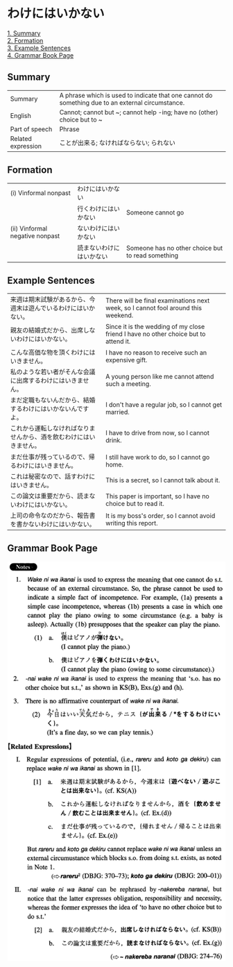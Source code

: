 # わけにはいかない

[1. Summary](#summary)<br>
[2. Formation](#formation)<br>
[3. Example Sentences](#example-sentences)<br>
[4. Grammar Book Page](#grammar-book-page)<br>


## Summary

<table><tr>   <td>Summary</td>   <td>A phrase which is used to indicate that one cannot do something due to an external circumstance.</td></tr><tr>   <td>English</td>   <td>Cannot; cannot but ~; cannot help -ing; have no (other) choice but to ~</td></tr><tr>   <td>Part of speech</td>   <td>Phrase</td></tr><tr>   <td>Related expression</td>   <td>ことが出来る; なければならない; られない</td></tr></table>

## Formation

<table class="table"> <tbody><tr class="tr head"><td class="td"><span class="numbers">(i)</span> <span class="bold">Vinformal nonpast</span></td><td class="td"><span class="concept">わけにはいかない</span></td><td class="td"></td></tr><tr class="tr"><td class="td"></td><td class="td"><span>行く</span><span class="concept">わけにはいかない</span></td><td class="td"><span>Someone cannot go</span></td></tr><tr class="tr head"><td class="td"><span class="numbers">(ii)</span> <span class="bold">Vinformal negative nonpast</span></td><td class="td"><span class="concept">ないわけにはいかない</span></td><td class="td"></td></tr><tr class="tr"><td class="td"></td><td class="td"><span>読ま</span><span class="concept">ないわけにはいかない</span></td><td class="td"><span>Someone has no other choice but to read something</span></td></tr></tbody></table>

## Example Sentences

<table><tr>   <td>来週は期末試験があるから、今週末は遊んでいるわけにはいかない。</td>   <td>There will be final examinations next week, so I cannot fool around this weekend.</td></tr><tr>   <td>親友の結婚式だから、出席しないわけにはいかない。</td>   <td>Since it is the wedding of my close friend I have no other choice but to attend it.</td></tr><tr>   <td>こんな高価な物を頂くわけにはいきません。</td>   <td>I have no reason to receive such an expensive gift.</td></tr><tr>   <td>私のような若い者がそんな会議に出席するわけにはいきません。</td>   <td>A young person like me cannot attend such a meeting.</td></tr><tr>   <td>まだ定職もないんだから、結婚するわけにはいかないんですよ。</td>   <td>I don't have a regular job, so I cannot get married.</td></tr><tr>   <td>これから運転しなければなりませんから、酒を飲むわけにはいきません。</td>   <td>I have to drive from now, so I cannot drink.</td></tr><tr>   <td>まだ仕事が残っているので、帰るわけにはいきません。</td>   <td>I still have work to do, so I cannot go home.</td></tr><tr>   <td>これは秘密なので、話すわけにはいきません。</td>   <td>This is a secret, so I cannot talk about it.</td></tr><tr>   <td>この論文は重要だから、読まないわけにはいかない。</td>   <td>This paper is important, so I have no choice but to read it.</td></tr><tr>   <td>上司の命令なのだから、報告書を書かないわけにはいかない。</td>   <td>It is my boss's order, so I cannot avoid writing this report.</td></tr></table>

## Grammar Book Page

![](../img/Intermediateわけにはいかない.png)

